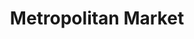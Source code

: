 ---
title: "Metropolitan Market"
url: /seattle/metropolitan-market-42nd-avenue-southwest/
shop: supermarket
---